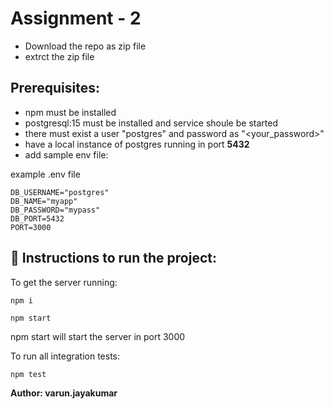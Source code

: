 # Assignment - 2

- Download the repo as zip file
- extrct the zip file

## Prerequisites:

- npm must be installed
- postgresql:15 must be installed and service shoule be started
- there must exist a user "postgres" and password as "<your_password>"
- have a local instance of postgres running in port **5432**
- add sample env file:

example .env file

```
DB_USERNAME="postgres"
DB_NAME="myapp"
DB_PASSWORD="mypass"
DB_PORT=5432
PORT=3000
```

## 🚀 Instructions to run the project:

To get the server running:

```
npm i

npm start
```

npm start will start the server in port 3000

To run all integration tests:

```
npm test
```

**Author: varun.jayakumar**
